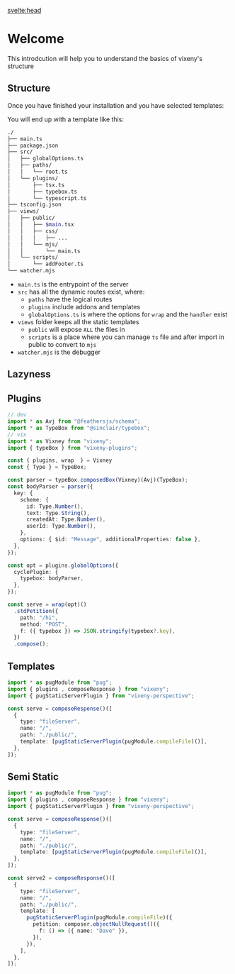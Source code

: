 
<script>
  // Importing necessary components
  import Tabs from "$lib/components/Tabs.md";
  import Bash from "$lib/components/SmallComponents/Bash.md";

  // Array containing the installation options for the Tabs component
  const install = [
    { title: "Bun", component: Bash, details: { runtime: "bun" } },
    { title: "Deno", component: Bash, details: { runtime: "deno" } }
  ];
</script>

<svelte:head>
  <script src='/prism.mjs' defer></script>
  <title>Introduction - Vixeny</title>
  <meta name="description" content="Using create-vixeny"/>
</svelte:head>


# Welcome

This introdcution will help you to understand the basics of vixeny's structure


## Structure
Once you have finished your installation and you have selected templates:

<Tabs data={install}/>

You will end up with a template like this:

  ```bash
  ./
  ├── main.ts
  ├── package.json
  ├── src/
  │   ├── globalOptions.ts
  │   ├── paths/
  │   │   └── root.ts
  │   └── plugins/
  │       ├── tsx.ts
  │       ├── typebox.ts
  │       └── typescript.ts
  ├── tsconfig.json
  ├── views/
  │   ├── public/
  │   │   ├── $main.tsx
  │   │   ├── css/
  │   │   │   ├── ...
  │   │   └── mjs/
  │   │       └── main.ts
  │   └── scripts/
  │       └── addFooter.ts
  └── watcher.mjs
  ```

  - `main.ts` is the entrypoint of the server
  - `src` has all the dynamic routes exist, where:
      + `paths` have the logical routes
      + `plugins` include addons and templates
      + `globalOptions.ts` is where the options for `wrap` and the `handler` exist
  - `views` folder keeps all the static templates
      + `public` will expose `ALL` the files in 
      + `scripts` is a place where you can manage `ts` file and after import in public to convert to `mjs`
  - `watcher.mjs` is the debugger

## Lazyness

## Plugins

```ts
// dev
import * as Avj from "@feathersjs/schema";
import * as TypeBox from "@sinclair/typebox";
// vix
import * as Vixney from "vixeny";
import { typeBox } from "vixeny-plugins";

const { plugins, wrap  } = Vixney
const { Type } = TypeBox;

const parser = typeBox.composedBox(Vixney)(Avj)(TypeBox);
const bodyParser = parser({
  key: {
    scheme: {
      id: Type.Number(),
      text: Type.String(),
      createdAt: Type.Number(),
      userId: Type.Number(),
    },
    options: { $id: "Message", additionalProperties: false },
  },
});

const opt = plugins.globalOptions({
  cyclePlugin: {
    typebox: bodyParser,
  },
});

const serve = wrap(opt)()
  .stdPetition({
    path: "/hi",
    method: "POST",
    f: ({ typebox }) => JSON.stringify(typebox?.key),
  })
  .compose();
  ```


## Templates

```ts
import * as pugModule from "pug";
import { plugins , composeResponse } from "vixeny";
import { pugStaticServerPlugin } from "vixeny-perspective";

const serve = composeResponse()([
  {
    type: "fileServer",
    name: "/",
    path: "./public/",
    template: [pugStaticServerPlugin(pugModule.compileFile)()],
  },
]);
```

## Semi Static


```ts
import * as pugModule from "pug";
import { plugins , composeResponse } from "vixeny";
import { pugStaticServerPlugin } from "vixeny-perspective";

const serve = composeResponse()([
  {
    type: "fileServer",
    name: "/",
    path: "./public/",
    template: [pugStaticServerPlugin(pugModule.compileFile)()],
  },
]);

const serve2 = composeResponse()([
  {
    type: "fileServer",
    name: "/",
    path: "./public/",
    template: [
      pugStaticServerPlugin(pugModule.compileFile)({
        petition: composer.objectNullRequest()({
          f: () => ({ name: "Dave" }),
        }),
      }),
    ],
  },
]);
```


